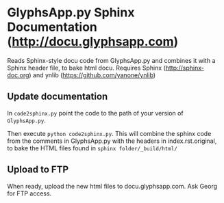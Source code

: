 # GlyphsApp.py Sphinx Documentation (http://docu.glyphsapp.com)

Reads Sphinx-style docu code from GlyphsApp.py and combines it with a Sphinx header file, to bake html docu.
Requires Sphinx (http://sphinx-doc.org) and ynlib (https://github.com/yanone/ynlib)

## Update documentation

In `code2sphinx.py` point the code to the path of your version of `GlyphsApp.py`.

Then execute `python code2sphinx.py`. This will combine the sphinx code from the comments in GlyphsApp.py with the headers in index.rst.original, to bake the HTML files found in `sphinx folder/_build/html/`

## Upload to FTP

When ready, upload the new html files to docu.glyphsapp.com. Ask Georg for FTP access.
